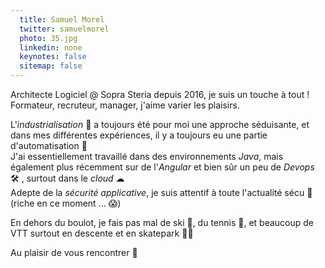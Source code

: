 ```yaml
---
  title: Samuel Morel
  twitter: samuelmorel
  photo: 35.jpg
  linkedin: none
  keynotes: false
  sitemap: false
---
```

Architecte Logiciel @ Sopra Steria depuis 2016, je suis un touche à tout !  
Formateur, recruteur, manager, j'aime varier les plaisirs. 

L'*industrialisation* 🚀 a toujours été pour moi une approche séduisante, et dans mes différentes expériences, il y a toujours eu une partie d'automatisation 🤖  
J'ai essentiellement travaillé dans des environnements *Java*, mais également plus récemment sur de l'*Angular* et bien sûr un peu de *Devops* 🛠 , surtout dans le *cloud* ☁   
Adepte de la *sécurité applicative*,  je suis attentif à toute l'actualité sécu 🔐 (riche en ce moment ... 😱)

En dehors du boulot, je fais pas mal de ski 🎿, du tennis 🎾, et beaucoup de VTT surtout en descente et en skatepark 🚵‍♀️

Au plaisir de vous rencontrer 👋
